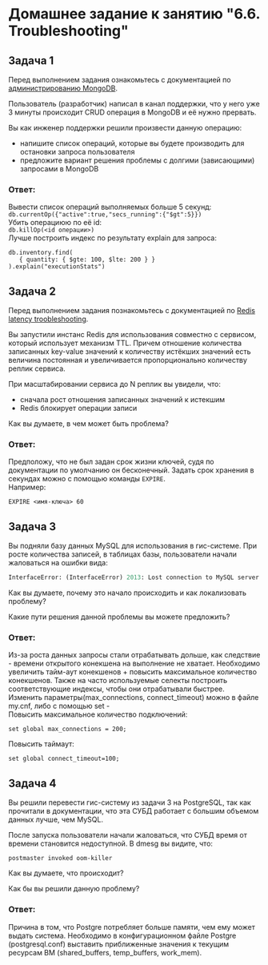 # Домашнее задание к занятию "6.6. Troubleshooting"

## Задача 1

Перед выполнением задания ознакомьтесь с документацией по [администрированию MongoDB](https://docs.mongodb.com/manual/administration/).

Пользователь (разработчик) написал в канал поддержки, что у него уже 3 минуты происходит CRUD операция в MongoDB и её 
нужно прервать. 

Вы как инженер поддержки решили произвести данную операцию:
- напишите список операций, которые вы будете производить для остановки запроса пользователя
- предложите вариант решения проблемы с долгими (зависающими) запросами в MongoDB

### Ответ:

Вывести список операций выполняемых больше 5 секунд:  
`db.currentOp({"active":true,"secs_running":{"$gt":5}})`  
Убить операциюю по её id:  
`db.killOp(<id операции>)`  
Лучше построить индекс по результату explain для запроса:
```
db.inventory.find(
   { quantity: { $gte: 100, $lte: 200 } }
).explain("executionStats")
```

## Задача 2

Перед выполнением задания познакомьтесь с документацией по [Redis latency troobleshooting](https://redis.io/topics/latency).

Вы запустили инстанс Redis для использования совместно с сервисом, который использует механизм TTL. 
Причем отношение количества записанных key-value значений к количеству истёкших значений есть величина постоянная и
увеличивается пропорционально количеству реплик сервиса. 

При масштабировании сервиса до N реплик вы увидели, что:
- сначала рост отношения записанных значений к истекшим
- Redis блокирует операции записи

Как вы думаете, в чем может быть проблема?

### Ответ:
Предположу, что не был задан срок жизни ключей, судя по документации по умолчанию он бесконечный. Задать срок хранения в секундах можно с помощью команды `EXPIRE`.  
Например:
```
EXPIRE <имя-ключа> 60
```

 
## Задача 3

Вы подняли базу данных MySQL для использования в гис-системе. При росте количества записей, в таблицах базы,
пользователи начали жаловаться на ошибки вида:
```python
InterfaceError: (InterfaceError) 2013: Lost connection to MySQL server during query u'SELECT..... '
```

Как вы думаете, почему это начало происходить и как локализовать проблему?

Какие пути решения данной проблемы вы можете предложить?

### Ответ:
Из-за роста данных запросы стали отрабатывать дольше, как следствие - времени открытого конекшена на выполнение не хватает. Необходимо увеличить тайм-аут конекшенов + повысить максимальное количество конекшенов. Также на часто используемые селекты построить соответствующие индексы, чтобы они отрабатывали быстрее.  
Изменить параметры(max_connections, connect_timeout) можно в файле my.cnf, либо с помощью set -   
Повысить максимальное количество подключений:  
```
set global max_connections = 200;
```
Повысить таймаут:  
```
set global connect_timeout=100;
```

## Задача 4


Вы решили перевести гис-систему из задачи 3 на PostgreSQL, так как прочитали в документации, что эта СУБД работает с 
большим объемом данных лучше, чем MySQL.

После запуска пользователи начали жаловаться, что СУБД время от времени становится недоступной. В dmesg вы видите, что:

`postmaster invoked oom-killer`

Как вы думаете, что происходит?

Как бы вы решили данную проблему?

### Ответ:
Причина в том, что Postgre потребляет больше памяти, чем ему может выдать система. Необходимо в конфигурационном файле Postgre (postgresql.conf) выставить приближенные значения к текущим ресурсам ВМ (shared_buffers, temp_buffers, work_mem).
